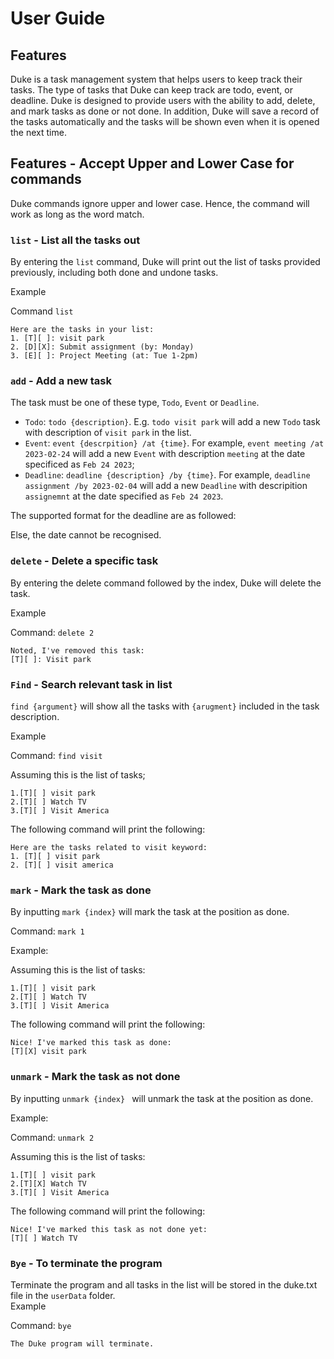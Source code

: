 # User Guide

## Features 
Duke is a task management system that helps users to keep track their tasks. The type of tasks that Duke can keep track are todo, event, or deadline. Duke is designed to provide users with the ability to add, delete, and mark tasks as done or not done. In addition, Duke will save a record of the tasks automatically and the tasks will be shown even when it is opened the next time. 

## Features - Accept Upper and Lower Case for commands
Duke commands ignore upper and lower case. Hence, the command will work as long as the word match. 

### ```list``` - List all the tasks out 

By entering the ```list``` command, Duke will print out the list of tasks provided previously, including both done and undone tasks.  

Example 

Command ```list``` 

```
Here are the tasks in your list: 
1. [T][ ]: visit park
2. [D][X]: Submit assignment (by: Monday) 
3. [E][ ]: Project Meeting (at: Tue 1-2pm) 
```

### ```add``` - Add a new task 

The task must be one of these type, ```Todo```, ```Event``` or ```Deadline```. 
- ```Todo```: ```todo {description}```. E.g. ```todo visit park``` will add a new ```Todo``` task with description of ```visit park``` in the list. 
- ```Event```: ```event {descrpition} /at {time}```. For example, ```event meeting /at 2023-02-24``` will add a new ```Event``` with description ```meeting``` at the date specificed as ```Feb 24 2023```; 
- ```Deadline```: ```deadline {description} /by {time}```. For example, ```deadline assignment /by 2023-02-04``` will add a new ```Deadline``` with descripition ```assignemnt``` at the date specified as ```Feb 24 2023```.  

The supported format for the deadline are as followed: 


Else, the date cannot be recognised.


### ```delete``` - Delete a specific task 
By entering the delete command followed by the index, Duke will delete the task.

Example 

Command: ```delete 2``` 

```
Noted, I've removed this task: 
[T][ ]: Visit park
```

### ```Find``` - Search relevant task in list 

```find {argument}``` will show all the tasks with ```{arugment}``` included in the task description. 

Example 

Command: ```find visit``` 

Assuming this is the list of tasks;

``` 
1.[T][ ] visit park 
2.[T][ ] Watch TV 
3.[T][ ] Visit America 
``` 

The following command will print the following: 

``` 
Here are the tasks related to visit keyword: 
1. [T][ ] visit park 
2. [T][ ] visit america
``` 

### ```mark``` - Mark the task as done  

By inputting ```mark {index}``` will mark the task at the position as done. 

Command: ```mark 1```   

Example: 

Assuming this is the list of tasks:

``` 
1.[T][ ] visit park 
2.[T][ ] Watch TV 
3.[T][ ] Visit America  
```  

The following command will print the following: 
```
Nice! I've marked this task as done: 
[T][X] visit park 
``` 

### ```unmark``` - Mark the task as not done 

By inputting ```unmark {index} ``` will unmark the task at the position as done. 

Example:  

Command: ```unmark 2```   

Assuming this is the list of tasks:

``` 
1.[T][ ] visit park 
2.[T][X] Watch TV 
3.[T][ ] Visit America 
```

The following command will print the following: 
```
Nice! I've marked this task as not done yet: 
[T][ ] Watch TV 
``` 

### ```Bye``` - To terminate the program 

Terminate the program and all tasks in the list will be stored in the duke.txt file in the ```userData``` folder.  
Example 

Command: ```bye``` 

``` 
The Duke program will terminate.
```

